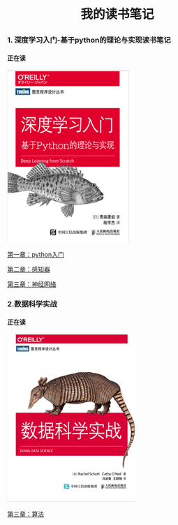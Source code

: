 # <p align="center">我的读书笔记</p>
### 1. 深度学习入门-基于python的理论与实现读书笔记
#### 正在读
![](/深度学习入门：基于Python的理论与实现/front1.png)


[第一章：python入门](/深度学习入门：基于Python的理论与实现/深度学习入门-基于python的理论与实现(1).md)

[第二章：感知器](/深度学习入门：基于Python的理论与实现/深度学习入门-基于python的理论与实现(2).md)

[第三章：神经网络](/深度学习入门：基于Python的理论与实现/深度学习入门-基于python的理论与实现(3).md)

### 2.数据科学实战
#### 正在读
![](/数据科学实战/front.png)

[第三章：算法](/数据科学实战/3算法.md)